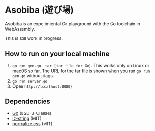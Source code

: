 # Asobiba (遊び場)

Asobiba is an experimiental Go playground with the Go toolchain in WebAssembly.

This is still work in progress.

## How to run on your local machine

1. `go run gen.go -tar [tar file for Go]`. This works only on Linux or macOS so far. The URL for the tar file is shown when you run `go run gen.go` without flags.
2. `go run server.go`
3. Open `http://localhost:8000/`

## Dependencies

* [Go](https://golang.org/) (BSD-3-Clause)
* [lz-string](https://github.com/pieroxy/lz-string) (MIT)
* [normalize.css](https://github.com/necolas/normalize.css) (MIT)
